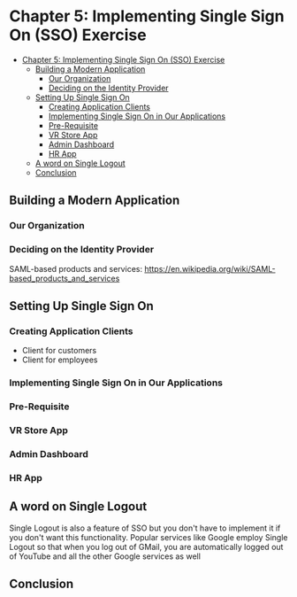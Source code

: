 # Chapter 5: Implementing Single Sign On (SSO) Exercise

- [Chapter 5: Implementing Single Sign On (SSO) Exercise](#chapter-5-implementing-single-sign-on-sso-exercise)
  - [Building a Modern Application](#building-a-modern-application)
    - [Our Organization](#our-organization)
    - [Deciding on the Identity Provider](#deciding-on-the-identity-provider)
  - [Setting Up Single Sign On](#setting-up-single-sign-on)
    - [Creating Application Clients](#creating-application-clients)
    - [Implementing Single Sign On in Our Applications](#implementing-single-sign-on-in-our-applications)
    - [Pre-Requisite](#pre-requisite)
    - [VR Store App](#vr-store-app)
    - [Admin Dashboard](#admin-dashboard)
    - [HR App](#hr-app)
  - [A word on Single Logout](#a-word-on-single-logout)
  - [Conclusion](#conclusion)

## Building a Modern Application

### Our Organization

### Deciding on the Identity Provider

SAML-based products and services: <https://en.wikipedia.org/wiki/SAML-based_products_and_services>

## Setting Up Single Sign On

### Creating Application Clients

- Client for customers
- Client for employees

### Implementing Single Sign On in Our Applications

### Pre-Requisite

### VR Store App

### Admin Dashboard

### HR App

## A word on Single Logout

Single Logout is also a feature of SSO but you don't have to implement it if you
don't want this functionality. Popular services like Google employ Single Logout
so that when you log out of GMail, you are automatically logged out of YouTube
and all the other Google services as well

## Conclusion
